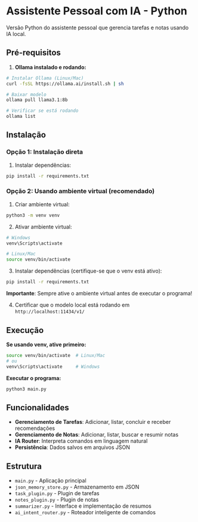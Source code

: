 # Assistente Pessoal com IA - Python

Versão Python do assistente pessoal que gerencia tarefas e notas usando IA local.

## Pré-requisitos

1. **Ollama instalado e rodando:**
```bash
# Instalar Ollama (Linux/Mac)
curl -fsSL https://ollama.ai/install.sh | sh

# Baixar modelo
ollama pull llama3.1:8b

# Verificar se está rodando
ollama list
```

## Instalação

### Opção 1: Instalação direta
1. Instalar dependências:
```bash
pip install -r requirements.txt
```

### Opção 2: Usando ambiente virtual (recomendado)
1. Criar ambiente virtual:
```bash
python3 -m venv venv
```

2. Ativar ambiente virtual:
```bash
# Windows
venv\Scripts\activate

# Linux/Mac
source venv/bin/activate
```

3. Instalar dependências (certifique-se que o venv está ativo):
```bash
pip install -r requirements.txt
```

**Importante**: Sempre ative o ambiente virtual antes de executar o programa!

4. Certificar que o modelo local está rodando em `http://localhost:11434/v1/`

## Execução

**Se usando venv, ative primeiro:**
```bash
source venv/bin/activate  # Linux/Mac
# ou
venv\Scripts\activate     # Windows
```

**Executar o programa:**
```bash
python3 main.py
```

## Funcionalidades

- **Gerenciamento de Tarefas**: Adicionar, listar, concluir e receber recomendações
- **Gerenciamento de Notas**: Adicionar, listar, buscar e resumir notas
- **IA Router**: Interpreta comandos em linguagem natural
- **Persistência**: Dados salvos em arquivos JSON

## Estrutura

- `main.py` - Aplicação principal
- `json_memory_store.py` - Armazenamento em JSON
- `task_plugin.py` - Plugin de tarefas
- `notes_plugin.py` - Plugin de notas
- `summarizer.py` - Interface e implementação de resumos
- `ai_intent_router.py` - Roteador inteligente de comandos